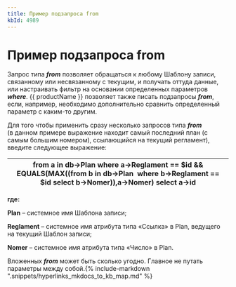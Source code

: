 ```yaml
---
title: Пример подзапроса from
kbId: 4989
---
```


# Пример подзапроса from

Запрос типа ***from*** позволяет обращаться к любому Шаблону записи, связанному или несвязанному с текущим, и получать оттуда данные, или настраивать фильтр на основании определенных параметров ***where***. {{ productName }} позволяет также писать подзапросы ***from***, если, например, необходимо дополнительно сравнить определенный параметр с каким-то другим.

Для того чтобы применить сразу несколько запросов типа ***from*** (в данном примере выражение находит самый последний план (с самым большим номером), ссылающийся на текущий регламент), введите следующее выражение:

| from a in db->Plan where a->Reglament == $id && EQUALS(MAX((from b in db->Plan  where b->Reglament == $id select b->Nomer)),a->Nomer) select a->id |
| --- |

**где:**

**Plan** – системное имя Шаблона записи;

**Reglament** – системное имя атрибута типа «Ссылка» в Plan, ведущего на текущий Шаблон записи;

**Nomer** – системное имя атрибута типа «Число» в Plan.

Вложенных ***from*** может быть сколько угодно. Главное не путать параметры между собой.{% include-markdown ".snippets/hyperlinks_mkdocs_to_kb_map.md" %}
